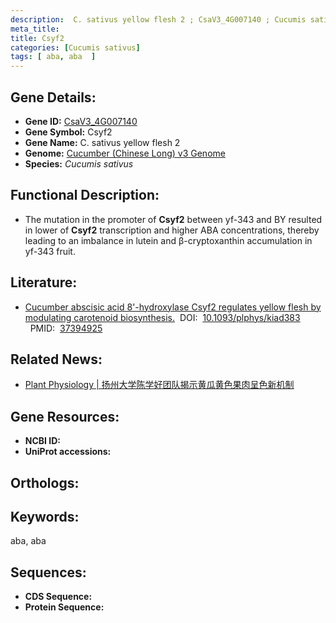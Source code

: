 ```yaml
---
description:  C. sativus yellow flesh 2 ; CsaV3_4G007140 ; Cucumis sativus
meta_title:
title: Csyf2
categories: [Cucumis sativus]
tags: [ aba, aba  ]
---
```


## Gene Details:
- **Gene ID:**	[CsaV3_4G007140]()
- **Gene Symbol:** Csyf2
- **Gene Name:**  C. sativus yellow flesh 2
- **Genome:** [Cucumber (Chinese Long) v3 Genome]()
- **Species:** *Cucumis sativus*

## Functional Description:
   - The mutation in the promoter of **Csyf2** between yf-343 and BY resulted in lower of **Csyf2** transcription and higher ABA concentrations, thereby leading to an imbalance in lutein and β-cryptoxanthin accumulation in yf-343 fruit.

## Literature:
   - [Cucumber abscisic acid 8&#x27;-hydroxylase Csyf2 regulates yellow flesh by modulating carotenoid biosynthesis.]( https://academic.oup.com/plphys/article/193/2/1001/7216946#supplementary-data)&nbsp;&nbsp;DOI:&nbsp;&nbsp;[10.1093/plphys/kiad383 ](https://academic.oup.com/plphys/article/193/2/1001/7216946#supplementary-data)&nbsp;&nbsp;PMID:&nbsp;&nbsp;[37394925](https://pubmed.ncbi.nlm.nih.gov/37394925/)

## Related News:
   - [Plant Physiology | 扬州大学陈学好团队揭示黄瓜黄色果肉呈色新机制](https://mp.weixin.qq.com/s/xVJX91lpNZjw2mkP6zJ5Ww)

## Gene Resources:
- **NCBI ID:** [](https://www.ncbi.nlm.nih.gov/gene/?term=)
- **UniProt accessions:** [](https://www.uniprot.org/uniprotkb//entry)

## Orthologs:


## Keywords:
aba, aba 

## Sequences:
- **CDS Sequence:**
- **Protein Sequence:**
